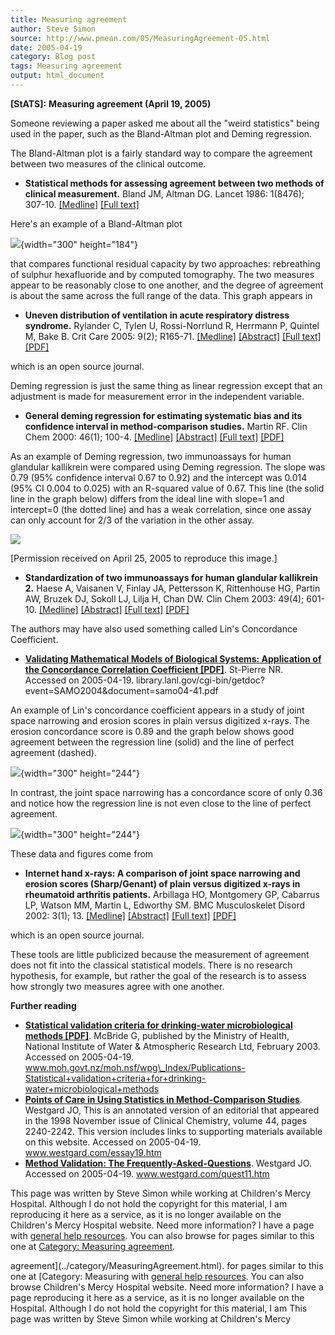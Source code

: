 ```yaml
---
title: Measuring agreement
author: Steve Simon
source: http://www.pmean.com/05/MeasuringAgreement-05.html
date: 2005-04-19
category: Blog post
tags: Measuring agreement
output: html_document
---
```

**[StATS]:** **Measuring agreement (April 19,
2005)**

Someone reviewing a paper asked me about all the \"weird statistics\"
being used in the paper, such as the Bland-Altman plot and Deming
regression.

The Bland-Altman plot is a fairly standard way to compare the agreement
between two measures of the clinical outcome.

-   **Statistical methods for assessing agreement between two methods of
    clinical measurement.** Bland JM, Altman DG. Lancet 1986: 1(8476);
    307-10.
    [\[Medline\]](http://www.ncbi.nlm.nih.gov/entrez/query.fcgi?cmd=Retrieve&db=PubMed&list_uids=2868172&dopt=Abstract)
    [\[Full text\]](http://www-users.york.ac.uk/~mb55/meas/ba.htm)

Here\'s an example of a Bland-Altman plot

![](../weblog/05images/weblog1.gif){width="300" height="184"}

that compares functional residual capacity by two approaches:
rebreathing of sulphur hexafluoride and by computed tomography. The two
measures appear to be reasonably close to one another, and the degree of
agreement is about the same across the full range of the data. This
graph appears in

-   **Uneven distribution of ventilation in acute respiratory distress
    syndrome.** Rylander C, Tylen U, Rossi-Norrlund R, Herrmann P,
    Quintel M, Bake B. Crit Care 2005: 9(2); R165-71.
    [\[Medline\]](http://www.ncbi.nlm.nih.gov/entrez/query.fcgi?cmd=Retrieve&db=PubMed&list_uids=15774050&dopt=Abstract)
    [\[Abstract\]](http://ccforum.com/content/9/2/r165/abstract) [\[Full
    text\]](http://ccforum.com/content/9/2/R165)
    [\[PDF\]](http://ccforum.com/content/pdf/cc3058.pdf)

which is an open source journal.

Deming regression is just the same thing as linear regression except
that an adjustment is made for measurement error in the independent
variable.

-   **General deming regression for estimating systematic bias and its
    confidence interval in method-comparison studies.** Martin RF. Clin
    Chem 2000: 46(1); 100-4.
    [\[Medline\]](http://www.ncbi.nlm.nih.gov/entrez/query.fcgi?cmd=Retrieve&db=PubMed&list_uids=10620577&dopt=Abstract)
    [\[Abstract\]](http://www.clinchem.org/cgi/content/abstract/46/1/100)
    [\[Full text\]](http://www.clinchem.org/cgi/content/full/46/1/100)
    [\[PDF\]](http://www.clinchem.org/cgi/reprint/46/1/100.pdf)

As an example of Deming regression, two immunoassays for human glandular
kallikrein were compared using Deming regression. The slope was 0.79
(95% confidence interval 0.67 to 0.92) and the intercept was 0.014 (95%
CI 0.004 to 0.025) with an R-squared value of 0.67. This line (the solid
line in the graph below) differs from the ideal line with slope=1 and
intercept=0 (the dotted line) and has a weak correlation, since one
assay can only account for 2/3 of the variation in the other assay.

![](../weblog/05images/weblog2.gif)

\[Permission received on April 25, 2005 to reproduce this image.\]

-   **Standardization of two immunoassays for human glandular
    kallikrein 2.** Haese A, Vaisanen V, Finlay JA, Pettersson K,
    Rittenhouse HG, Partin AW, Bruzek DJ, Sokoll LJ, Lilja H, Chan DW.
    Clin Chem 2003: 49(4); 601-10.
    [\[Medline\]](http://www.ncbi.nlm.nih.gov/entrez/query.fcgi?cmd=Retrieve&db=PubMed&list_uids=12651813&dopt=Abstract)
    [\[Abstract\]](http://www.clinchem.org/cgi/content/abstract/49/4/601)
    [\[Full text\]](http://www.clinchem.org/cgi/content/full/49/4/601)
    [\[PDF\]](http://www.clinchem.org/cgi/reprint/49/4/601.pdf)

The authors may have also used something called Lin\'s Concordance
Coefficient.

-   **[Validating Mathematical Models of Biological Systems: Application
    of the Concordance Correlation Coefficient
    \[PDF\]](http://library.lanl.gov/cgi-bin/getdoc?event=SAMO2004&document=samo04-41.pdf%20)**.
    St-Pierre NR. Accessed on 2005-04-19.
    library.lanl.gov/cgi-bin/getdoc?event=SAMO2004&document=samo04-41.pdf

An example of Lin\'s concordance coefficient appears in a study of joint
space narrowing and erosion scores in plain versus digitized x-rays. The
erosion concordance score is 0.89 and the graph below shows good
agreement between the regression line (solid) and the line of perfect
agreement (dashed).

![](../weblog/06images/weblog3.gif){width="300" height="244"}

In contrast, the joint space narrowing has a concordance score of only
0.36 and notice how the regression line is not even close to the line of
perfect agreement.

![](../weblog/05images/weblog4.gif){width="300" height="244"}

These data and figures come from

-   **Internet hand x-rays: A comparison of joint space narrowing and
    erosion scores (Sharp/Genant) of plain versus digitized x-rays in
    rheumatoid arthritis patients.** Arbillaga HO, Montgomery GP,
    Cabarrus LP, Watson MM, Martin L, Edworthy SM. BMC Musculoskelet
    Disord 2002: 3(1); 13.
    [\[Medline\]](http://www.ncbi.nlm.nih.gov/entrez/query.fcgi?cmd=Retrieve&db=PubMed&list_uids=11980582&dopt=Abstract)
    [\[Abstract\]](http://www.biomedcentral.com/1471-2474/3/13/abstract)
    [\[Full text\]](http://www.biomedcentral.com/1471-2474/3/13)
    [\[PDF\]](http://www.biomedcentral.com/content/pdf/1471-2474-3-13.pdf)

which is an open source journal.

These tools are little publicized because the measurement of agreement
does not fit into the classical statistical models. There is no research
hypothesis, for example, but rather the goal of the research is to
assess how strongly two measures agree with one another.

**Further reading**

-   **[Statistical validation criteria for drinking-water
    microbiological methods
    \[PDF\]](http://www.moh.govt.nz/moh.nsf/wpg_Index/Publications-Statistical+validation+criteria+for+drinking-water+microbiological+methods%20)**.
    McBride G, published by the Ministry of Health, National Institute
    of Water & Atmospheric Research Ltd, February 2003. Accessed on
    2005-04-19.
    www.moh.govt.nz/moh.nsf/wpg\_Index/Publications-Statistical+validation+criteria+for+drinking-water+microbiological+methods
-   **[Points of Care in Using Statistics in Method-Comparison
    Studies](http://www.westgard.com/essay19.htm%20)**. Westgard JO,
    This is an annotated version of an editorial that appeared in the
    1998 November issue of Clinical Chemistry, volume 44, pages
    2240-2242. This version includes links to supporting materials
    available on this website. Accessed on 2005-04-19.
    www.westgard.com/essay19.htm
-   **[Method Validation: The
    Frequently-Asked-Questions](http://www.westgard.com/quest11.htm%20)**.
    Westgard JO. Accessed on 2005-04-19. www.westgard.com/quest11.htm

This page was written by Steve Simon while working at Children\'s Mercy
Hospital. Although I do not hold the copyright for this material, I am
reproducing it here as a service, as it is no longer available on the
Children\'s Mercy Hospital website. Need more information? I have a page
with [general help resources](../GeneralHelp.html). You can also browse
for pages similar to this one at [Category: Measuring
agreement](../category/MeasuringAgreement.html).
<!---More--->
agreement](../category/MeasuringAgreement.html).
for pages similar to this one at [Category: Measuring
with [general help resources](../GeneralHelp.html). You can also browse
Children\'s Mercy Hospital website. Need more information? I have a page
reproducing it here as a service, as it is no longer available on the
Hospital. Although I do not hold the copyright for this material, I am
This page was written by Steve Simon while working at Children\'s Mercy

<!---Do not use
**[StATS]:** **Measuring agreement (April 19,
This page was written by Steve Simon while working at Children\'s Mercy
Hospital. Although I do not hold the copyright for this material, I am
reproducing it here as a service, as it is no longer available on the
Children\'s Mercy Hospital website. Need more information? I have a page
with [general help resources](../GeneralHelp.html). You can also browse
for pages similar to this one at [Category: Measuring
agreement](../category/MeasuringAgreement.html).
--->

